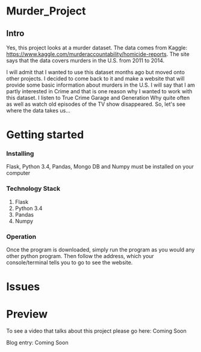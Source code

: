 # Murder_Project
## Intro

Yes, this project looks at a murder dataset. The data comes from Kaggle:
https://www.kaggle.com/murderaccountability/homicide-reports. The site says that
the data covers murders in the U.S. from 2011 to 2014.

I will admit that I wanted to use this dataset months ago but moved onto other
projects. I decided to come back to it and make a website that will provide some
basic information about murders in the U.S. I will say that I am partly
interested in Crime and that is one reason why I wanted to work with this dataset.
I listen to True Crime Garage and Generation Why quite often as well as watch old
episodes of the TV show disappeared. So, let's see where the data takes us...

# Getting started
### Installing
Flask, Python 3.4, Pandas, Mongo DB and Numpy must be installed on your computer

### Technology Stack

1. Flask
2. Python 3.4
3. Pandas
4. Numpy

### Operation

Once the program is downloaded, simply run the program as you would any other python program.
Then follow the address, which your console/terminal tells you to go to see the
website.

# Issues


# Preview

To see a video that talks about this project please go here: Coming Soon

Blog entry: Coming Soon
